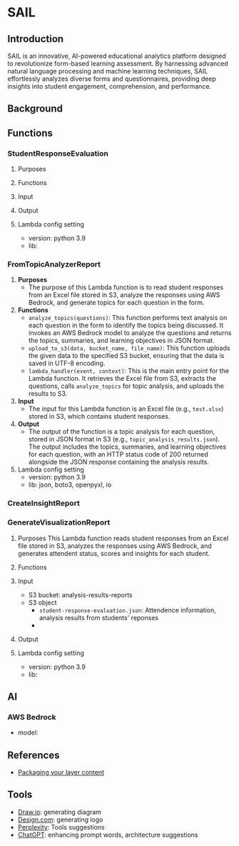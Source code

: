 # SAIL
## Introduction
SAIL is an innovative, AI-powered educational analytics platform designed to revolutionize form-based learning assessment. By harnessing advanced natural language processing and machine learning techniques, SAIL effortlessly analyzes diverse forms and questionnaires, providing deep insights into student engagement, comprehension, and performance.

## Background


## Functions
### StudentResponseEvaluation
1. Purposes

2. Functions

3. Input

4. Output

5. Lambda config setting
    - version: python 3.9
    - lib: 


### FromTopicAnalyzerReport
1. **Purposes**
   - The purpose of this Lambda function is to read student responses from an Excel file stored in S3, analyze the responses using AWS Bedrock, and generate topics for each question in the form.
2. **Functions**
   - `analyze_topics(questions)`: This function performs text analysis on each question in the form to identify the topics being discussed. It invokes an AWS Bedrock model to analyze the questions and returns the topics, summaries, and learning objectives in JSON format.
   - `upload_to_s3(data, bucket_name, file_name)`: This function uploads the given data to the specified S3 bucket, ensuring that the data is saved in UTF-8 encoding.
   - `lambda_handler(event, context)`: This is the main entry point for the Lambda function. It retrieves the Excel file from S3, extracts the questions, calls `analyze_topics` for topic analysis, and uploads the results to S3.
3. **Input**
   - The input for this Lambda function is an Excel file (e.g., `test.xlsx`) stored in S3, which contains student responses.
4. **Output**
   - The output of the function is a topic analysis for each question, stored in JSON format in S3 (e.g., `topic_analysis_results.json`). The output includes the topics, summaries, and learning objectives for each question, with an HTTP status code of 200 returned alongside the JSON response containing the analysis results.
5. Lambda config setting
    - version: python 3.9
    - lib: json, boto3, openpyxl, io


### CreateInsightReport

### GenerateVisualizationReport
1. Purposes
    This Lambda function reads student responses from an Excel file stored in S3, analyzes the responses using AWS Bedrock, and generates attendent status, scores and insights for each student.
2. Functions

3. Input
    - S3 bucket: analysis-results-reports
    - S3 object
        - `student-response-evaluation.json`: Attendence information, analysis results from students' reponses
        - 

4. Output

5. Lambda config setting
    - version: python 3.9
    - lib: 

## AI
### AWS Bedrock
- model: 

## References
- [Packaging your layer content](https://docs.aws.amazon.com/lambda/latest/dg/packaging-layers.html)

## Tools
- [Draw.io](https://www.drawio.com/): generating diagram
- [Design.com](https://www.design.com/): generating logo
- [Perplexity](https://www.perplexity.ai/): Tools suggestions 
- [ChatGPT](https://chatgpt.com/): enhancing prompt words, architecture suggestions